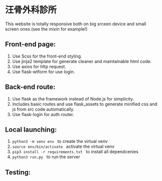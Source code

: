 # 汪骨外科診所
This website is totally responsive both on big srceen device and small screen ones.(see the mixin for example!)

## Front-end page:
1. Use Scss for the front-end styling.
2. Use jinja2 template for generate cleaner and maintainable html code.
3. Use axios for http request.
4. Use flask-wtform for use login.

## Back-end route:
1. Use flask as the framework instead of Node.js for simplicity.
2. Includes basic routes and use flask_assets to generate minified css and js from src code automatically.
3. Use flask-login for auth router.

## Local launching:
1. ```python3 -m venv env ``` to create the virtual venv
2. ```source env/bin/activate ``` activate the virtual venv
3. ```pip3 install -r requirements.txt ``` to install all dependcenies
4. ```python3 run.py ``` to run the server

## Testing: